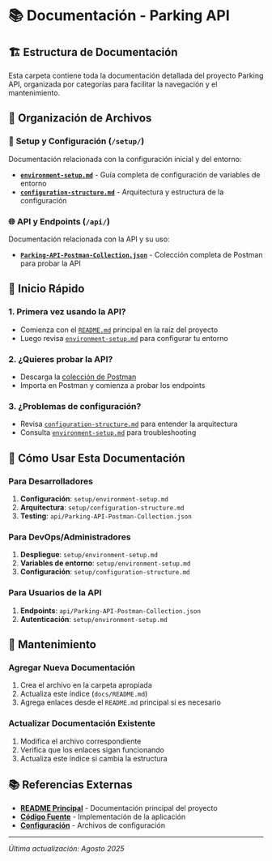 # 📚 Documentación - Parking API

## 🏗️ Estructura de Documentación

Esta carpeta contiene toda la documentación detallada del proyecto Parking API, organizada por categorías para facilitar la navegación y el mantenimiento.

## 📁 Organización de Archivos

### 🔧 **Setup y Configuración** (`/setup/`)
Documentación relacionada con la configuración inicial y del entorno:

- **[`environment-setup.md`](../docs/setup/ENVIRONMENT_SETUP.md)** - Guía completa de configuración de variables de entorno
- **[`configuration-structure.md`](../docs/setup/CONFIGURATION_STRUCTURE.md)** - Arquitectura y estructura de la configuración

### 🌐 **API y Endpoints** (`/api/`)
Documentación relacionada con la API y su uso:

- **[`Parking-API-Postman-Collection.json`](api/Parking-API-Postman-Collection.json)** - Colección completa de Postman para probar la API

## 🚀 Inicio Rápido

### 1. **Primera vez usando la API?**
- Comienza con el [`README.md`](../README.md) principal en la raíz del proyecto
- Luego revisa [`environment-setup.md`](../docs/setup/ENVIRONMENT_SETUP.md) para configurar tu entorno

### 2. **¿Quieres probar la API?**
- Descarga la [colección de Postman](api/Parking-API-Postman-Collection.json)
- Importa en Postman y comienza a probar los endpoints

### 3. **¿Problemas de configuración?**
- Revisa [`configuration-structure.md`](../docs/setup/CONFIGURATION_STRUCTURE.md) para entender la arquitectura
- Consulta [`environment-setup.md`](../docs/setup/ENVIRONMENT_SETUP.md) para troubleshooting

## 📖 Cómo Usar Esta Documentación

### **Para Desarrolladores**
1. **Configuración**: `setup/environment-setup.md`
2. **Arquitectura**: `setup/configuration-structure.md`
3. **Testing**: `api/Parking-API-Postman-Collection.json`

### **Para DevOps/Administradores**
1. **Despliegue**: `setup/environment-setup.md`
2. **Variables de entorno**: `setup/environment-setup.md`
3. **Configuración**: `setup/configuration-structure.md`

### **Para Usuarios de la API**
1. **Endpoints**: `api/Parking-API-Postman-Collection.json`
2. **Autenticación**: `setup/environment-setup.md`

## 🔄 Mantenimiento

### **Agregar Nueva Documentación**
1. Crea el archivo en la carpeta apropiada
2. Actualiza este índice (`docs/README.md`)
3. Agrega enlaces desde el `README.md` principal si es necesario

### **Actualizar Documentación Existente**
1. Modifica el archivo correspondiente
2. Verifica que los enlaces sigan funcionando
3. Actualiza este índice si cambia la estructura

## 📚 Referencias Externas

- **[README Principal](../README.md)** - Documentación principal del proyecto
- **[Código Fuente](../src/)** - Implementación de la aplicación
- **[Configuración](../src/main/resources/)** - Archivos de configuración

---

*Última actualización: Agosto 2025*
